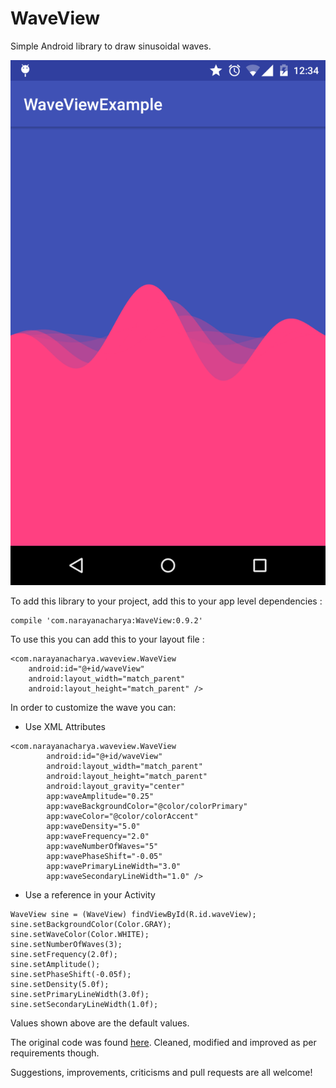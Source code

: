 # WaveView
Simple Android library to draw sinusoidal waves.

![Sample WaveView](waveview-ss.png)

To add this library to your project, add this to your app level dependencies :

```
compile 'com.narayanacharya:WaveView:0.9.2'
```

To use this you can add this to your layout file :

```
<com.narayanacharya.waveview.WaveView
    android:id="@+id/waveView"
    android:layout_width="match_parent"
    android:layout_height="match_parent" />
```

In order to customize the wave you can:

- Use XML Attributes

```
<com.narayanacharya.waveview.WaveView
        android:id="@+id/waveView"
        android:layout_width="match_parent"
        android:layout_height="match_parent"
        android:layout_gravity="center"
        app:waveAmplitude="0.25"
        app:waveBackgroundColor="@color/colorPrimary"
        app:waveColor="@color/colorAccent"
        app:waveDensity="5.0"
        app:waveFrequency="2.0"
        app:waveNumberOfWaves="5"
        app:wavePhaseShift="-0.05"
        app:wavePrimaryLineWidth="3.0"
        app:waveSecondaryLineWidth="1.0" />
```

- Use a reference in your Activity

```
WaveView sine = (WaveView) findViewById(R.id.waveView);
sine.setBackgroundColor(Color.GRAY);
sine.setWaveColor(Color.WHITE);
sine.setNumberOfWaves(3);
sine.setFrequency(2.0f);
sine.setAmplitude();
sine.setPhaseShift(-0.05f);
sine.setDensity(5.0f);
sine.setPrimaryLineWidth(3.0f);
sine.setSecondaryLineWidth(1.0f);
```
Values shown above are the default values.

The original code was found [here](http://stackoverflow.com/a/33211722/5512274). Cleaned, modified and improved as per requirements though. 

Suggestions, improvements, criticisms and pull requests are all welcome!